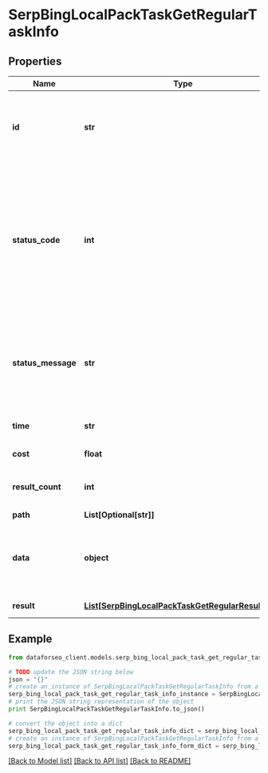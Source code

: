 # SerpBingLocalPackTaskGetRegularTaskInfo


## Properties

Name | Type | Description | Notes
------------ | ------------- | ------------- | -------------
**id** | **str** | task identifier unique task identifier in our system in the UUID format | [optional] 
**status_code** | **int** | status code of the task generated by DataForSEO, can be within the following range: 10000-60000 you can find the full list of the response codes here | [optional] 
**status_message** | **str** | informational message of the task you can find the full list of general informational messages here | [optional] 
**time** | **str** | execution time, seconds | [optional] 
**cost** | **float** | total tasks cost, USD | [optional] 
**result_count** | **int** | number of elements in the result array | [optional] 
**path** | **List[Optional[str]]** | URL path | [optional] 
**data** | **object** | contains the same parameters that you specified in the POST request | [optional] 
**result** | [**List[SerpBingLocalPackTaskGetRegularResultInfo]**](SerpBingLocalPackTaskGetRegularResultInfo.md) | array of results | [optional] 

## Example

```python
from dataforseo_client.models.serp_bing_local_pack_task_get_regular_task_info import SerpBingLocalPackTaskGetRegularTaskInfo

# TODO update the JSON string below
json = "{}"
# create an instance of SerpBingLocalPackTaskGetRegularTaskInfo from a JSON string
serp_bing_local_pack_task_get_regular_task_info_instance = SerpBingLocalPackTaskGetRegularTaskInfo.from_json(json)
# print the JSON string representation of the object
print SerpBingLocalPackTaskGetRegularTaskInfo.to_json()

# convert the object into a dict
serp_bing_local_pack_task_get_regular_task_info_dict = serp_bing_local_pack_task_get_regular_task_info_instance.to_dict()
# create an instance of SerpBingLocalPackTaskGetRegularTaskInfo from a dict
serp_bing_local_pack_task_get_regular_task_info_form_dict = serp_bing_local_pack_task_get_regular_task_info.from_dict(serp_bing_local_pack_task_get_regular_task_info_dict)
```
[[Back to Model list]](../README.md#documentation-for-models) [[Back to API list]](../README.md#documentation-for-api-endpoints) [[Back to README]](../README.md)


